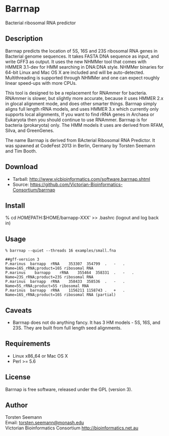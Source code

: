 # Barrnap

Bacterial ribosomal RNA predictor

## Description

Barrnap predicts the location of 5S, 16S and 23S ribosomal RNA genes in Bacterial genome sequences. 
It takes FASTA DNA sequence as input, and write GFF3 as output. 
It uses the new NHMMer tool that comes with HMMER 3.1-dev for HMM searching in DNA:DNA style. 
NHMMer binaries for 64-bit Linux and Mac OS X are included and will be auto-detected. 
Multithreading is supported through NHMMer and one can expect roughly linear speed-ups with more CPUs.

This tool is designed to be a replacement for RNAmmer for bacteria. 
RNAmmer is slower, but slightly more accurate, because it uses HMMER 2.x in glocal alignment mode, 
and does other smarter things. Barrnap simply aligns full length rRNA models, 
and uses HMMER 3.x which currently only supports local alignments, 
If you want to find rRNA genes in Archaea or Eukaryota then you should continue to use RNAmmer. 
Barrnap is for bacteria (prokaryota) only. The HMM models it uses are derived from RFAM, Silva, and GreenGenes.

The name Barrnap is derived from BActerial Ribosomal RNA Predictor. 
It was spawned at CodeFest 2013 in Berlin, Germany by Torsten Seemann and Tim Booth.

## Download

* Tarball: http://www.vicbioinformatics.com/software.barrnap.shtml
* Source: https://github.com/Victorian-Bioinformatics-Consortium/barrnap

## Install

   % cd $HOME
   % tar zxvf barnapp-XXX.tar.gz
   % echo 'PATH=$PATH:$HOME/barnapp-XXX' >> .bashrc
   (logout and log back in)

## Usage

    % barrnap --quiet --threads 16 examples/small.fna

    ##gff-version 3
    P.marinus  barnapp	rRNA	353307	354799	.	-	.	Name=16S_rRNA;product=16S ribosomal RNA
    P.marinus	 barnapp	rRNA	355464	358331	.	-	.	Name=23S_rRNA;product=23S ribosomal RNA
    P.marinus  barnapp	rRNA	358433	358536	.	-	.	Name=5S_rRNA;product=5S ribosomal RNA
    P.marinus  barnapp	rRNA	1156211	1158743	.	+	.	Name=16S_rRNA;product=16S ribosomal RNA (partial)

## Caveats

* Barrnap does not do anything fancy. It has 3 HM models - 5S, 16S, and 23S. They are built from full length seed alignments. 

## Requirements

* Linux x86_64 or Mac OS X
* Perl >= 5.6

## License

Barrnap is free software, released under the GPL (version 3).

## Author

Torsten Seemann<BR>
Email: torsten.seemann@monash.edu<BR>
Victorian Bioinformatics Consortium http://bioinformatics.net.au



